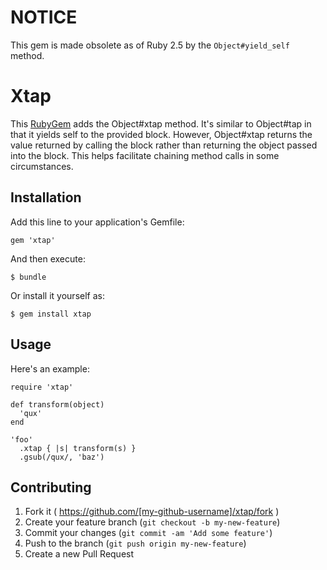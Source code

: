# NOTICE

This gem is made obsolete as of Ruby 2.5 by the `Object#yield_self` method.

# Xtap

This [RubyGem](https://rubygems.org/) adds the Object#xtap method. It's similar
to Object#tap in that it yields self to the provided block. However,
Object#xtap returns the value returned by calling the block rather than
returning the object passed into the block. This helps facilitate chaining
method calls in some circumstances.

## Installation

Add this line to your application's Gemfile:

    gem 'xtap'

And then execute:

    $ bundle

Or install it yourself as:

    $ gem install xtap

## Usage

Here's an example:

    require 'xtap'

    def transform(object)
      'qux'
    end

    'foo'
      .xtap { |s| transform(s) }
      .gsub(/qux/, 'baz')

## Contributing

1. Fork it ( https://github.com/[my-github-username]/xtap/fork )
2. Create your feature branch (`git checkout -b my-new-feature`)
3. Commit your changes (`git commit -am 'Add some feature'`)
4. Push to the branch (`git push origin my-new-feature`)
5. Create a new Pull Request
